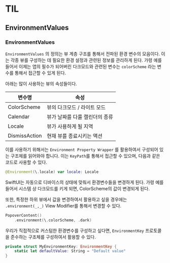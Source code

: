 # TIL
## EnvironmentValues

### EnvironmentValues
`EnvironmentValues` 의 정의는 뷰 계층 구조를 통해서 전파된 환경 변수의 모음이다. 이는 각종 뷰를 구성하는 데 필요한 환경 설정과 관련된 정보를 관리하게 된다. 가령 예를 들어서 이제는 앱의 필수가 되어버린 다크모드와 관련된 변수는 `colorScheme` 라는 변수를 통해서 접근할 수 있게 된다.

아래는 많이 사용하는 뷰의 속성들이다.

| 변수명 | 속성 |
| ---- | -- |
| ColorScheme | 뷰의 다크모드 / 라이트 모드 |
| Calendar | 뷰가 날짜를 다룰 캘린더의 종류 |
| Locale | 뷰가 사용하게 될 지역 |
| DismissAction | 현재 뷰를 종료시키는 액션 |

이를 사용하기 위해서는 `Environment Property Wrapper` 를 활용하여서 구성되어 있는 구조체를 읽어와야 합니다. 이는 `KeyPath`를 통해서 접근할 수 있으며, 다음과 같은 코드로 사용할 수 있다.

```Swift
@Environment(\.locale) var locale: Locale
```
SwiftUI는 자동으로 디바이스의 상태에 맞춰서 환경변수들을 변경하게 된다. 가령 예를 들어서 시스템 상 다크모드를 키게 되면, ColorScheme의 값이 변경되게 된다.

또한, 특정한 하위 뷰에서 값을 변경하여서 활용하고 싶을 경우에는 `.environment(_,_)` View Modifier를 통해서 변경할 수 있다.

```Swift
PopoverContent()
    .environment(\.colorScheme, .dark)
```

우리가 직접적으로 커스텀한 환경변수를 구성하고 싶다면, `EnvironmentKey` 프로토콜을 준수하는 구조체를 구성하여서 활용할 수 있다.

```Swift
private struct MyEnvironmentKey: EnvironmentKey {
    static let defaultValue: String = "Default value"
}
```